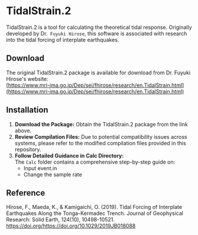 # TidalStrain.2

TidalStrain.2 is a tool for calculating the theoretical tidal response. Originally developed by Dr.` Fuyuki Hirose`, this software is associated with research into the tidal forcing of interplate earthquakes.

## Download
The original TidalStrain.2 package is available for download from Dr. Fuyuki Hirose's website:  
[https://www.mri-jma.go.jp/Dep/sei/fhirose/research/en.TidalStrain.html](https://www.mri-jma.go.jp/Dep/sei/fhirose/research/en.TidalStrain.html)

## Installation

1. **Download the Package:** Obtain the TidalStrain.2 package from the link above.
2. **Review Compilation Files:** Due to potential compatibility issues across systems, please refer to the modified compilation files provided in this repository.
3. **Follow Detailed Guidance in Calc Directory:**  
   The `Calc` folder contains a comprehensive step-by-step guide on:
   - Input event.in
   - Change the sample rate

## Reference
Hirose, F., Maeda, K., & Kamigaichi, O. (2019). Tidal Forcing of Interplate Earthquakes Along the Tonga-Kermadec Trench. Journal of Geophysical Research: Solid Earth, 124(10), 10498-10521. https://doi.org/https://doi.org/10.1029/2019JB018088 

